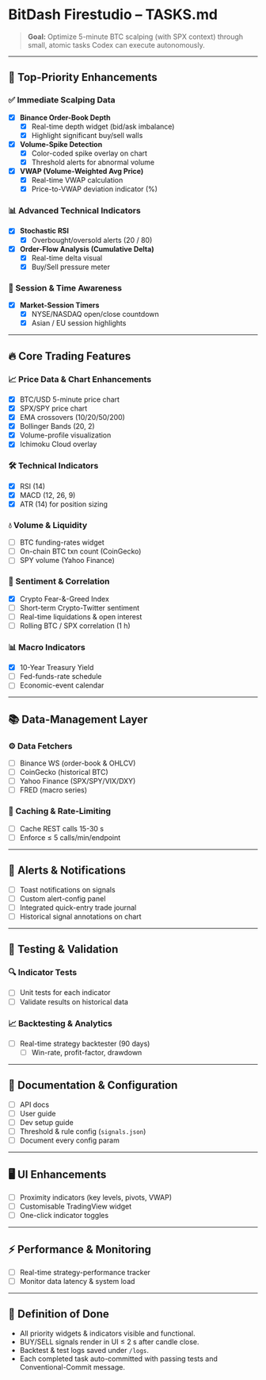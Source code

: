 # BitDash Firestudio – TASKS.md

> **Goal:** Optimize 5-minute BTC scalping (with SPX context) through small, atomic tasks Codex can execute autonomously.

---

## 🚀 Top-Priority Enhancements

### ✅ Immediate Scalping Data

- [x] **Binance Order-Book Depth**
  - [x] Real-time depth widget (bid/ask imbalance)
  - [x] Highlight significant buy/sell walls
- [x] **Volume-Spike Detection**
  - [x] Color-coded spike overlay on chart
  - [x] Threshold alerts for abnormal volume
- [x] **VWAP (Volume-Weighted Avg Price)**
  - [x] Real-time VWAP calculation
  - [x] Price-to-VWAP deviation indicator (%)

### 📊 Advanced Technical Indicators

- [x] **Stochastic RSI**
  - [x] Overbought/oversold alerts (20 / 80)
- [x] **Order-Flow Analysis (Cumulative Delta)**
  - [x] Real-time delta visual
  - [x] Buy/Sell pressure meter

### 📅 Session & Time Awareness

- [x] **Market-Session Timers**
  - [x] NYSE/NASDAQ open/close countdown
  - [x] Asian / EU session highlights

---

## 🔥 Core Trading Features

### 📈 Price Data & Chart Enhancements

- [x] BTC/USD 5-minute price chart
- [x] SPX/SPY price chart
- [x] EMA crossovers (10/20/50/200)
- [x] Bollinger Bands (20, 2)
- [x] Volume-profile visualization
- [x] Ichimoku Cloud overlay

### 🛠 Technical Indicators

- [x] RSI (14)
- [x] MACD (12, 26, 9)
- [x] ATR (14) for position sizing

### 💧 Volume & Liquidity

- [ ] BTC funding-rates widget
- [ ] On-chain BTC txn count (CoinGecko)
- [ ] SPY volume (Yahoo Finance)

### 🎯 Sentiment & Correlation

- [x] Crypto Fear-&-Greed Index
- [ ] Short-term Crypto-Twitter sentiment
- [ ] Real-time liquidations & open interest
- [ ] Rolling BTC / SPX correlation (1 h)

### 📊 Macro Indicators

- [x] 10-Year Treasury Yield
- [ ] Fed-funds-rate schedule
- [ ] Economic-event calendar

---

## 📚 Data-Management Layer

### ⚙️ Data Fetchers

- [ ] Binance WS (order-book & OHLCV)
- [ ] CoinGecko (historical BTC)
- [ ] Yahoo Finance (SPX/SPY/VIX/DXY)
- [ ] FRED (macro series)

### 🔄 Caching & Rate-Limiting

- [ ] Cache REST calls 15-30 s
- [ ] Enforce ≤ 5 calls/min/endpoint

---

## 🚨 Alerts & Notifications

- [ ] Toast notifications on signals
- [ ] Custom alert-config panel
- [ ] Integrated quick-entry trade journal
- [ ] Historical signal annotations on chart

---

## 🧪 Testing & Validation

### 🔍 Indicator Tests

- [ ] Unit tests for each indicator
- [ ] Validate results on historical data

### 📈 Backtesting & Analytics

- [ ] Real-time strategy backtester (90 days)
  - [ ] Win-rate, profit-factor, drawdown

---

## 📖 Documentation & Configuration

- [ ] API docs
- [ ] User guide
- [ ] Dev setup guide
- [ ] Threshold & rule config (`signals.json`)
- [ ] Document every config param

---

## 🖥 UI Enhancements

- [ ] Proximity indicators (key levels, pivots, VWAP)
- [ ] Customisable TradingView widget
- [ ] One-click indicator toggles

---

## ⚡ Performance & Monitoring

- [ ] Real-time strategy-performance tracker
- [ ] Monitor data latency & system load

---

## 🎯 Definition of Done

- All priority widgets & indicators visible and functional.
- BUY/SELL signals render in UI ≤ 2 s after candle close.
- Backtest & test logs saved under `/logs`.
- Each completed task auto-committed with passing tests and Conventional-Commit message.
